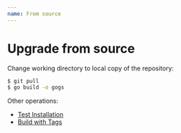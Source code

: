 ```yaml
---
name: From source
---
```


# Upgrade from source

Change working directory to local copy of the repository:

```bash
$ git pull
$ go build -o gogs
```

Other operations:

- [Test Installation](/docs/installation/install_from_source#test-installation)
- [Build with Tags](/docs/installation/install_from_source#build-with-tags)
